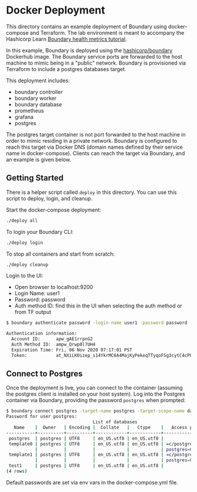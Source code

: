 # Docker Deployment

This directory contains an example deployment of Boundary using docker-compose
and Terraform. The lab environment is meant to accompany the Hashicorp Learn
[Boundary health metrics
tutorial](https://developer.hashicorp.com/boundary/tutorials/self-managed-deployment/prometheus-metrics).

In this example, Boundary is deployed using the
[hashicorp/boundary](https://hub.docker.com/r/hashicorp/boundary) Dockerhub
image. The Boundary service ports are forwarded to the host machine to mimic
being in a "public" network. Boundary is provisioned via Terraform to include a
postgres databases target.

This deployment includes:

- boundary controller
- boundary worker
- boundary database
- prometheus
- grafana
- postgres

The postgres target container is not port forwarded to the host machine in order
to mimic residing in a private network. Boundary is configured to reach this
target via Docker DNS (domain names defined by their service name in
docker-compose). Clients can reach the target via Boundary, and an example is
given below.

## Getting Started 

There is a helper script called `deploy` in this directory. You can use this
script to deploy, login, and cleanup.

Start the docker-compose deployment:

```bash
./deploy all
```

To login your Boundary CLI:

```bash
./deploy login
```

To stop all containers and start from scratch:

```bash
./deploy cleanup
```

Login to the UI:
  - Open browser to localhost:9200
  - Login Name: user1
  - Password: password
  - Auth method ID: find this in the UI when selecting the auth method or from TF output

```bash
$ boundary authenticate password -login-name user1 -password password -auth-method-id <get_from_console_or_tf>

Authentication information:
  Account ID:      apw_gAE1rrpnG2
  Auth Method ID:  ampw_Qrwp0l7UH4
  Expiration Time: Fri, 06 Nov 2020 07:17:01 PST
  Token:           at_NXiLK0izep_s14YkrMC6A4MajKyPekeqTTyqoFSg3cytC4cP8sssBRe5R8cXoerLkG7vmRYAY5q1Ksfew3JcxWSevNosoKarbkWABuBWPWZyQeUM1iEoFcz6uXLEyn1uVSKek7g9omERHrFs
```

## Connect to Postgres

Once the deployment is live, you can connect to the container (assuming the
postgres client is installed on your host system). Log into the Postgres
container via Boundary, providing the password `postgres` when prompted:

```bash
$ boundary connect postgres -target-name postgres -target-scope-name databases -username postgres -- -l
Password for user postgres:
                                 List of databases
   Name    |  Owner   | Encoding |  Collate   |   Ctype    |   Access privileges
-----------+----------+----------+------------+------------+-----------------------
 postgres  | postgres | UTF8     | en_US.utf8 | en_US.utf8 |
 template0 | postgres | UTF8     | en_US.utf8 | en_US.utf8 | =c/postgres          +
           |          |          |            |            | postgres=CTc/postgres
 template1 | postgres | UTF8     | en_US.utf8 | en_US.utf8 | =c/postgres          +
           |          |          |            |            | postgres=CTc/postgres
 test1     | postgres | UTF8     | en_US.utf8 | en_US.utf8 |
(4 rows)
```

Default passwords are set via env vars in the docker-compose.yml file.

